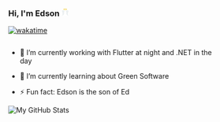 ### Hi, I'm Edson <img  height="15" align="top" title="hi" alt="" src="./logo/favicon.svg" />

[![wakatime](https://wakatime.com/badge/user/36267bd8-e4c9-4b4e-8e59-93fd006acaf6.svg)](https://wakatime.com/@36267bd8-e4c9-4b4e-8e59-93fd006acaf6)


<div>
  <div style="float:left; width:30em" >

  - 🔭 I’m currently working with Flutter at night and .NET in the day

  - 🌱 I’m currently learning about Green Software

  - ⚡ Fun fact: Edson is the son of Ed

  </div>
  
  <div style="float:left">
    <img height="180em" alt="My GitHub Stats" src="https://github-readme-stats.vercel.app/api/top-langs/?username=edsonaf&langs_count=8&layout=compact&hide_border=true&bg_color=00000000&text_color=3498db&&count_private=false&include_all_commits=true" />
  </div>
</div>